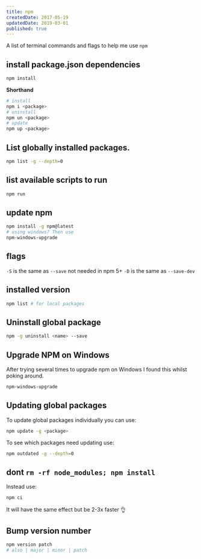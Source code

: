 ```yaml
---
title: npm
createdDate: 2017-05-19
updatedDate: 2019-03-01
published: true
---
```


A list of terminal commands and flags to help me use `npm`

## install package.json dependencies

```bash
npm install
```

**Shorthand**

```bash
# install
npm i <package>
# uninstall
npm un <package>
# update
npm up <package>
```

## List globally installed packages.

```bash
npm list -g --depth=0
```

## list available scripts to run

```bash
npm run
```

## update npm

```bash
npm install -g npm@latest
# using windows? Then use
npm-windows-upgrade
```

## flags

`-S` is the same as `--save` not needed in npm 5+ `-D` is the same as
`--save-dev`

## installed version

```bash
npm list # for local packages
```

## Uninstall global package

```bash
npm -g uninstall <name> --save
```

## Upgrade NPM on Windows

After trying several times to upgrade npm on Windows I found this
whilst poking around.

```bash
npm-windows-upgrade
```

## Updating global packages

To update global packages individually you can use:

```bash
npm update -g <package>
```

To see which packages need updating use:

```bash
npm outdated -g --depth=0
```

## dont `rm -rf node_modules; npm install`

Instead use:

```bash
npm ci
```

It will have the same effect but be 2-3x faster 👌

## Bump version number

```bash
npm version patch
# also | major | minor | patch
```

